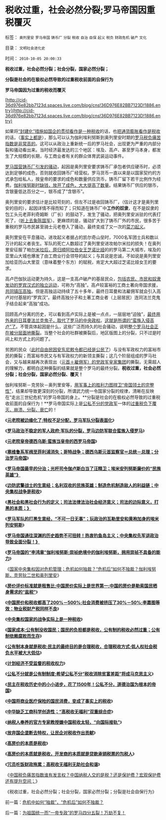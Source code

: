 # 税收过重，社会必然分裂;罗马帝国因重税覆灭

标签： `奥列里安` `罗马帝国` `铸币厂` `分裂` `税收` `自治` `自保` `起义` `税负` `财政危机` `破产` `文化` 

目录： `文明社会进化史`

时间： `2010-10-05 20:00:33`

**税收过重，社会必然分裂；社会分裂，国家必然分裂；**

**分裂是社会的在极权必然导致的过重税收前面的自保行为**

**罗马帝国因为过重的税收而覆灭**

[http://cid-36d976e82bb7123d.spaces.live.com/blog/cns!36D976E82BB7123D!1886.entry](http://cid-36d976e82bb7123d.spaces.live.com/blog/cns!36D976E82BB7123D!1886.entry)

如果将[“封建化”措施如国企的贯彻看作是一种税收](../../../2010/9/2/民主目的是合理税收;公有制就是税收;税负低估.md)的话，也[把通货膨胀看作是税收](../../../2010/8/27/罗马屯积金银制造通胀;300年货币崩溃只用了三年！.md)的话，（[事实上都是](../../../2010/9/2/国民的负担都是税收;税收不要“没收国民”.md)），那么可以认为伽利埃利努斯到奥列里安时期的[罗马税负痛苦指数是非常高的](../../../2009/9/16/国民税负强度要算上行政垄断.md)。这可以从政治上重新统一后的罗马社会，出现更为严重的内部分裂和骚动看出来。当时经济最发达的三个地区：埃及、高卢、甚至罗马本身，都发生了大规模的长期，与工商业者有关的群众体育武装运动事件。

[罗马国营铸币厂引发的骚动](../../../2010/8/29/中央集权令罗马“独”亦裂不独也分裂.md)，起因是奥列里安要求铸币厂承包者供应硬币时，必须达到足够的成色，否则就收回铸币厂经营权。罗马货币一直以来是以国家契约的方式承包给私人，按皇帝的要求的成色和数量供应货币，铸币厂留下若干比例作为经费。[伽利埃努斯时缺钱，放开了成色，大大提高了数量](../../../2010/8/28/罗马帝国崩溃前的挣扎，三世纪危机的颠峰.md)。结果铸币厂供应的银币，含银量低达百分之一，银币成了“含银币”。

奥列里安的要求估计是比较苛刻的，但左不过是收回铸币厂，（估计这才是奥列里安的目的），起因详情不得而知了；只知道在铸币厂中**工作的奴隶**，在不是奴隶的包工头元老菲利奇姆斯（厂长）的鼓动下，发生了骚动，把奥列里安派驻的代表打死了，（[听上去象陈国军](../../../2009/8/8/少数很明白真相的暴徒制造的黑社会暴行.md)）。更麻烦的是，骚动扩大到了铸币厂外的市民，很多苦于重税的罗马市民甚至骑士元老卷入了骚动，最终变成了又一次的[菜刀起义](../../../2010/9/14/罗马平民起义：菜刀有威力，买卖要登记！.md)。

奥列里安在平息骚动，进攻起义者据占的凯尔奇山垒时，7000名军团士兵和数以万计的起义者丧生。军队的死亡人数超过了奥列里安进攻帕尔米拉的损失！在奥列里安征服了帕[尔米拉后，原归顺阿拉伯女王芝诺比娅](../../../2010/9/8/为什么大皇帝们都爱做牛皮军事天才？.md)的的罗马第二大城市，埃及的亚里山大城也爆发了由工商业行会领导的起义；与其说是忠诚，不如说是奥列里安加给亚历山大里亚（意味着整个东方）的赋税，肯定大大超过芝诺比娅女王的要求。

高卢巴伽狄运动更为持久，这是一支高卢破产的基层民众，[包括农民、市民和奴隶发动的罗宾汉式的独立运动](../../../2009/7/13/扩大基层自治权抑制地区分裂倾向.md)，可称为“高独”。高卢较富裕的工商土著向帝国求援，[共同镇压高独](../../../2009/10/1/武力攻台之弊.md)。但是高独运动持续了五十多年，最终日耳曼和法雇佣军就会引入高卢对付基层的“罗宾汉”。最终高独分子和土著工商业者（上层居民）连同法兰克鬼子结合起来“高独”成功。

回顾高卢分离的历史，可以看到高卢实际上是被一点点，一层层地“迫独”，[最终用外来的日耳曼法兰克鬼子，取代了罗马的中央政权](../../../2010/3/22/中国应该开始学会讲实力.md)。[这就是所谓的“蛮族入侵高卢”了](../../../2010/8/29/公有制革命成功了，不缺信仰了，罗马帝国灭亡了.md)。不管具体起因是什么，这些广泛而持久的社会骚动，说明[整个罗马社会正在被分层面地撕裂](../../../2010/4/27/“军阀混战民不聊生”文幻学家命题作文.md)。当整个社会的社群被撕裂后，地区版图上的分裂，只不过是时间上和方式上的问题了。

贫困的民众（[此时自由民因安东尼敕令都已经是公民了](../../../2010/9/4/塞维鲁的户籍制度改革剥离公民权背后权利.md)）与没有军政权力的富裕市民的撕裂；而富裕市民又与有军政权力的新领主撕裂；这几个阶层组成的罗马社会，又与越来越再次表现出（[元首＋雇佣军）的党政军皇家集团](../../../2010/9/26/罗马史是党政军阀对资产阶级胜利的历史.md)的撕裂。无需超人的理解力，都明白这种撕裂的结果就是整个罗马的最终分裂。**税收过重，社会必然分裂；社会分裂，国家必然分裂、覆灭！**

伽利埃努斯－克劳狄－奥列里安等，[用军事上的胜利力图捍卫“帝国领土的完整性”](../../../2008/2/20/大道无为，上善若水，——至胜无形.md)，结果却导致更深刻的分裂，所谓武力统一令国家分裂的规律，清晰在反映在“走出三世纪危机”的罗马帝国的身上。**分裂是社会的在极权必然导致的过重税收前面的自保行为！**罗马帝国实际上是[公私不分的党政军](../../../2010/8/30/罗马军人的“劳资矛盾”；罗马的“地下党”活动.md)一体的[过重税负下覆灭、崩溃、分裂、衰亡](../../../2010/9/26/《克劳狄敕令》，罗马先军政策和黄宗羲定律.md)的！

《[**元老院被边缘化了;特权不足分配，罗马军队分裂表面化**](../../../2010/9/28/特权不足分配，罗马军队分裂.md)》

《[**罗马政治不稳定的军人政府;军队的分裂，罗马边防军联合蛮族入侵罗马**](../../../2010/9/28/不稳定的军人政府;罗马边防军联合蛮族入侵罗马.md)》

《[**元老院皇帝德西乌斯;蛮族当皇帝的西罗马帝国**](../../../2010/9/28/元老院皇帝德西乌斯；西罗马帝国“没有灭亡”.md)》

《[**塞维鲁系军阀至菲利浦消失；哥特战争；德西乌斯元首监察官＝总统－总理；分治罗马帝国**](../../../2010/9/29/罗马“总统总理”政治体制改革.md)》

《[**罗马帝国最早的分治；光杆司令伽卢斯白当了汪精卫；埃米安列努斯廉价的“民族英雄”》**](../../../2010/9/29/罗马曲线救国的光杆司令汪精卫.md)

《[**边防武警战士的生意经；名利双收的民族英雄；制造危机制造敌人的利益链；中央集权战争是税收**](../../../2010/9/29/罗马边防武警战士的生意经;名利双收的民族英雄.md)》

《[**黑社会和黑社会行为的定义；司法法律法治社会经济意义；司法的边际意义，打黑的本质；》**](../../../2010/10/4/黑社会和黑社会行为和打黑的本质.md)

《[**罗马军队的打黑生意经，“不可一日无事”；玩政治的瓦勒里安和黄袍加身的埃米列安努斯**](../../../2010/10/4/罗马军队的打黑生意“不可一日无事”.md)》

《[**罗马帝国通往深渊的历史趋势不可扭转！热衷钓鱼岛主义；中央集权先军讲政治导致全面分裂！》**](../../../2010/10/4/罗马皇帝热衷钓鱼岛主义的原因.md)

《[**罗马帝国的“李鸿章”伽利埃努斯;崇祯绝境中的伽利埃努斯，拥用崇祯不具备的能力**](../../../2010/10/5/罗马帝国的“李鸿章”伽利埃努斯比崇祯优秀.md)》

《[国家中央集权因对危机管理；危机如何独裁？“危机后”如何不独裁？伽利埃努斯，克劳狄二世和奥列里安](../../../2010/10/5/危机中如何“独裁”，“危机后”如何不独裁？.md)》

《[**房价评价标准就是租售比;中国房价实际上是世界第一;中国的房价是勒索国民栖身需求的“盐税”**](../../../2010/10/3/世界第一的房价是索国民栖身需求的“盐税”.md)》

《[**中国房价和税收都高了200%－500%;社会消费被挤压了30%－50%;李嘉图等效：物业税财产税同样不良**](../../../2010/10/3/房价高了200-－500-;税收多了200-－500-.md)》

《[**中央集权国家的战争实际上是一种税收**](../../../2010/9/29/罗马边防武警战士的生意经;名利双收的民族英雄.md)》

《[**国家成本;公有制没收国民；国民的负担都是税收，公有制的税收必然过重；公有制依赖腐败而生存**](../../../2010/9/2/国民的负担都是税收;税收不要“没收国民”.md)》

《[**公有制本身就是税收;民主的最终目的是合理税收，合理税收方式;低人权社会税负水平被大大低估**](../../../2010/9/2/民主目的是合理税收;公有制就是税收;税负低估.md)》

《[**计划经济不受监督的税收权力**](../../../2010/8/28/戴克里先的计划经济，人民公社和唱红打黑.md)》

《[**公私不分就是公有制制度;希望公私不分“税收消除贫富差距”将成马克思主义**](../../../2010/8/20/公私不分就是公有制.md)》

《[**民主在税收历史中的小小进步，花了1500年！公私不分，道德治国为根本的帝国**](../../../2010/8/20/公私不分!税收民主化1500年弯路！.md)》

《[**中国将商业医疗保险的国民消费，变成了事实上的税收**](../../../2010/7/13/中国“病得起”个人现金财产需1000万以上.md)》

《[**中华缺乏工商科学创造性；“高税收无福利”双重综合症**](../../../2010/3/30/中国人好赌的原因.md)》

《[**纳税人奉养的官方专家教授嫌中国税收太轻，“向国际接轨”**](../../../2009/12/10/专家教授嫌中国税收太轻，“向国际接轨”.md)》

《[**放弃国企垄断去特权，让民企对税收作出贡献**](../../../2009/8/1/放弃国企垄断去特权，让民企对税收作出贡献.md)》

《[**高房价的本质是税收**](../../../2008/8/4/楼市硬需求完全不存在.md)》

《[**高房价的本质就是税收，开发商的本质就是贷款承销税票的包税人**](../../../2008/7/4/三个坏蛋政策博羿老百姓承受高房价危机全部代价.md)》

《[**冗员吃饭财政拖累：高税收无福利无助社会和谐**](../../../2007/12/23/冗员吃饭财政拖累：高税收无福利无助社会和谐.md)》

《[中国税负痛苦指数谁有发言权？中国纳税人交的是税？还是保护费？宏观保护费还有提升空间；](../../../2010/10/2/税负轻还是重？纳税还是保护费？.md)》

《税收过重，社会必然分裂；社会分裂，国家必然分裂；分裂是社会自保行为》



前一篇：[危机中如何“独裁”，“危机后”如何不独裁？](../../../2010/10/5/危机中如何“独裁”，“危机后”如何不独裁？.md)

后一篇：[为祖国统一而“一帝专政”的罗马四分五裂！万劫不复！](../../../2010/10/6/为祖国统一而“一帝专政”的罗马四分五裂！万劫不复！.md)